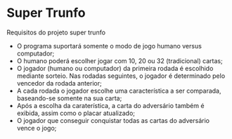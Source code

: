 # Super Trunfo
Requisitos do projeto super trunfo <br>
- O programa suportará somente o modo de jogo humano versus computador;
- O humano poderá escolher jogar com 10, 20 ou 32 (tradicional) cartas;
- O jogador (humano ou computador) da primeira rodada é escolhido mediante sorteio. Nas
rodadas seguintes, o jogador é determinado pelo vencedor da rodada anterior;
- A cada rodada o jogador escolhe uma característica a ser comparada, baseando-se somente na
sua carta;
- Após a escolha da caraterística, a carta do adversário também é exibida, assim como o placar
atualizado;
- O jogador que conseguir conquistar todas as cartas do adversário vence o jogo;
